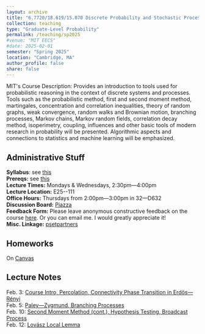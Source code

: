 ```yaml
---
layout: archive
title: "6.7720/18.619/15.070 Discrete Probability and Stochastic Processes"
collection: teaching
type: "Graduate-Level Probability"
permalink: /teaching/sp2025
#venue: "MIT EECS"
#date: 2025-02-01
semester: "Spring 2025"
location: "Cambridge, MA"
author_profile: false
share: false
---
```


MIT's Course Description: Provides an introduction to tools used for probabilistic reasoning in the context of discrete systems and processes. Tools such as the probabilistic method, first and second moment method, martingales, concentration and correlation inequalities, theory of random graphs, weak convergence, random walks and Brownian motion, branching processes, Markov chains, Markov random fields, correlation decay method, isoperimetry, coupling, influences and other basic tools of modern research in probability will be presented. Algorithmic aspects and connections to statistics and machine learning will be emphasized.

## Administrative Stuff
**Syllabus**: see [this](/files/sp2025/67720-sp2025-syllabus.pdf) <br />
**Prereqs:** see [this](https://student.mit.edu/catalog/m6c.html#6.7720) <br />
**Lecture Times:** Mondays & Wednesdays, 2:30pm&mdash;4:00pm <br />
**Lecture Location:** E25--111 <br />
**Office Hours:** Thursdays from 2:00pm&mdash;3:00pm in 32&mdash;D632 <br />
**Discussion Board:** [Piazza](https://piazza.com/mit/spring2025/6772015070) <br />
**Feedback Form:** Please leave anonymous constructive feedback on the course [here](https://docs.google.com/forms/d/e/1FAIpQLSex5vJnukIiqatuX7PLJxqn6bvG5pCLH0wPRZvqY_bkdzj8rw/viewform?usp=sharing). Or you can email me. I would greatly appreciate it! <br />
**Misc. Linkage:** [psetpartners](https://psetpartners.mit.edu/)

## Homeworks
On [Canvas](https://canvas.mit.edu/courses/31861) <br />

## Lecture Notes
Feb. 3: [Course Intro, Percolation, Connectivity Phase Transition in Erd&ouml;s&mdash;R&eacute;nyi](/files/sp2025/67720-sp2025-lec1.pdf) <br />
Feb. 5: [Paley&mdash;Zygmund, Branching Processes](/files/sp2025/67720-sp2025-lec2.pdf) <br />
Feb. 10: [Second Moment Method (cont.), Hypothesis Testing, Broadcast Process](/files/sp2025/67720-sp2025-lec3.pdf) <br />
Feb. 12: [Lov&aacute;sz Local Lemma](/files/sp2025/67720-sp2025-lec4.pdf) <br />

